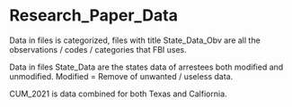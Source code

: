 # Research_Paper_Data
Data in files is categorized, files with title State_Data_Obv are all the observations / codes / categories that FBI uses.

Data in files State_Data are the states data of arrestees both modified and unmodified. Modified = Remove of unwanted / useless data.

CUM_2021 is data combined for both Texas and Calfiornia.
